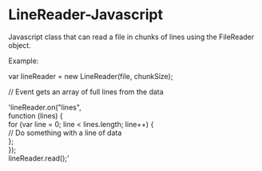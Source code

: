 # LineReader-Javascript
Javascript class that can read a file in chunks of lines using the FileReader object.

Example:

var lineReader = new LineReader(file, chunkSize);

// Event gets an array of full lines from the data

'lineReader.on("lines",  
    function (lines) {  
        for (var line = 0; line < lines.length; line++) {         
            // Do something with a line of data              
        };         
    });  
lineReader.read();'  
